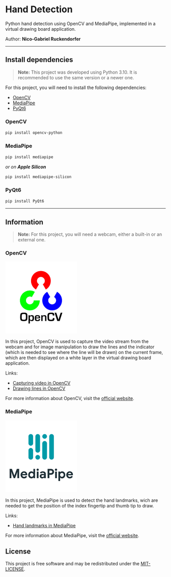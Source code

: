 # Hand Detection

Python hand detection using OpenCV and MediaPipe, implemented in a virtual drawing board application.

Author: **Nico-Gabriel Ruckendorfer**

---

## Install dependencies

> **Note:** This project was developed using Python 3.10. It is recommended to use the same version or a newer one.

For this project, you will need to install the following dependencies:

- [OpenCV](https://pypi.org/project/opencv-python/)
- [MediaPipe](https://pypi.org/project/mediapipe/)
- [PyQt6](https://pypi.org/project/PyQt6/)

### OpenCV

```bash
pip install opencv-python
```

### MediaPipe

```bash
pip install mediapipe
```

_or on **Apple Silicon**_

```bash
pip install mediapipe-silicon
```

### PyQt6

```bash
pip install PyQt6
```

---

## Information

> **Note:** For this project, you will need a webcam, either a built-in or an external one.

### OpenCV

![OpenCV logo](assets/opencv.png)

In this project, OpenCV is used to capture the video stream from the webcam and for image manipulation to draw the
lines and the indicator (which is needed to see where the line will be drawn) on the current frame, which are then 
displayed on a white layer in the virtual drawing board application.

Links:

- [Capturing video in OpenCV](https://docs.opencv.org/4.x/dd/d43/tutorial_py_video_display.html)
- [Drawing lines in OpenCV](https://docs.opencv.org/4.x/dc/da5/tutorial_py_drawing_functions.html)

For more information about OpenCV, visit the [official website](https://opencv.org/).

### MediaPipe

![MediaPipe logo](assets/mediapipe.png)

In this project, MediaPipe is used to detect the hand landmarks, wich are needed to get the position of the index 
fingertip and thumb tip to draw.

Links:

- [Hand landmarks in MediaPipe](https://google.github.io/mediapipe/solutions/hands.html)

For more information about MediaPipe, visit the [official website](https://mediapipe.dev/).


## License

This project is free software and may be redistributed under the [MIT-LICENSE](LICENSE).
